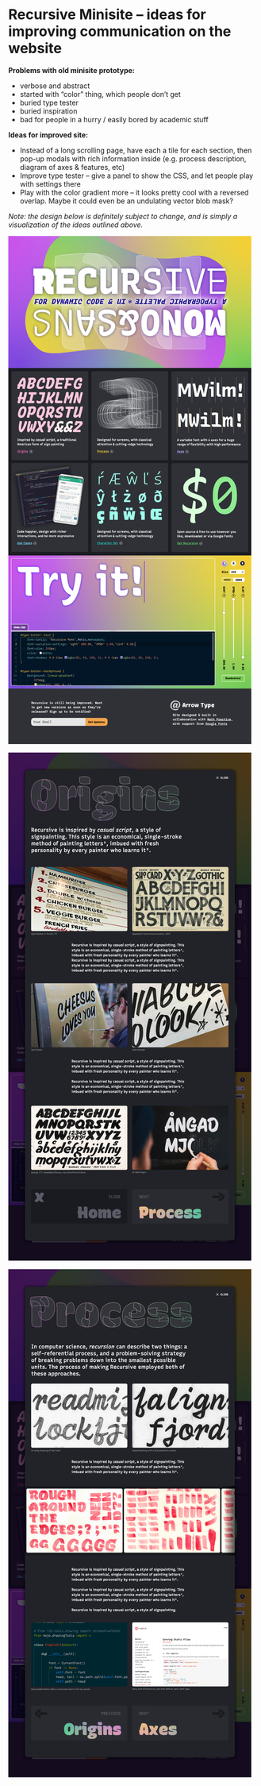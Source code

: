 # Recursive Minisite – ideas for improving communication on the website

**Problems with old minisite prototype:**

- verbose and abstract
- started with “color” thing, which people don’t get
- buried type tester
- buried inspiration
- bad for people in a hurry / easily bored by academic stuff

**Ideas for improved site:**

- Instead of a long scrolling page, have each a tile for each section, then pop-up modals with rich information inside (e.g. process description, diagram of axes & features, etc)
- Improve type tester – give a panel to show the CSS, and let people play with settings there
- Play with the color gradient more – it looks pretty cool with a reversed overlap. Maybe it could even be an undulating vector blob mask?

_Note: the design below is definitely subject to change, and is simply a visualization of the ideas outlined above._

![Recursive Minisite Mockup, May 9, 2019](assets/recursive-minisite-mockup-1.png)

![Recursive Minisite Mockup, May 9, 2019](assets/recursive-minisite-mockup-2.png)

![Recursive Minisite Mockup, May 9, 2019](assets/recursive-minisite-mockup-3.png)

